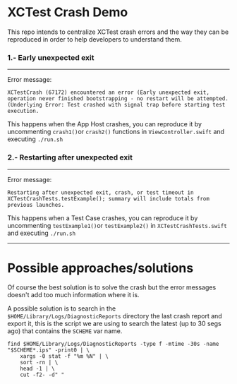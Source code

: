 # XCTest Crash Demo

This repo intends to centralize XCTest crash errors and the way they can be reproduced in order to help developers to understand them.


### 1.- Early unexpected exit
---
Error message:
```
XCTestCrash (67172) encountered an error (Early unexpected exit, operation never finished bootstrapping - no restart will be attempted. (Underlying Error: Test crashed with signal trap before starting test execution.
```
This happens when the App Host crashes, you can reproduce it by uncommenting `crash1()`or `crash2()` functions in `ViewController.swift` and executing `./run.sh`


### 2.- Restarting after unexpected exit
---
Error message:
```
Restarting after unexpected exit, crash, or test timeout in XCTestCrashTests.testExample(); summary will include totals from previous launches.
```
This happens when a Test Case crashes, you can reproduce it by uncommenting `testExample1()`or `testExample2()`  in `XCTestCrashTests.swift` and executing `./run.sh`

---

# Possible approaches/solutions

Of course the best solution is to solve the crash but the error messages doesn't add too much information where it is.

A possible solution is to search in the `$HOME/Library/Logs/DiagnosticReports`
directory the last crash report and export it, this is the script we are using to search the latest (up to 30 segs ago) that contains the `SCHEME` var name.

```
find $HOME/Library/Logs/DiagnosticReports -type f -mtime -30s -name "$SCHEME*.ips" -print0 | \
    xargs -0 stat -f "%m %N" | \
    sort -rn | \
    head -1 | \
    cut -f2- -d" "
```

